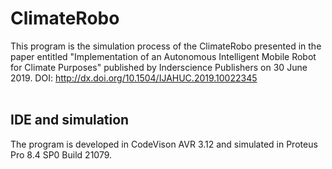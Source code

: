 # ClimateRobo
This program is the simulation process of the ClimateRobo presented in the paper entitled "Implementation of an Autonomous Intelligent Mobile Robot for Climate Purposes" published by Inderscience Publishers on 30 June 2019. DOI: http://dx.doi.org/10.1504/IJAHUC.2019.10022345
<br/>
<br/>
## IDE and simulation
The program is developed in CodeVison AVR 3.12 and simulated in Proteus Pro 8.4 SP0 Build 21079.
